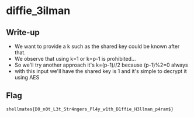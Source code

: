 # diffie_3ilman

## Write-up
- We want to provide a k such as the shared key could be known after that.
- We observe that using k=1 or k=p-1 is prohibited...
- So we'll try another approach it's k=(p-1)//2 because (p-1)%2=0 always
- with this input we'll have the shared key is 1 and it's simple to decrypt it using AES
## Flag

`shellmates{D0_n0t_L3t_Str4ngers_Pl4y_w1th_D1ffie_H3llman_p4ram$}`
